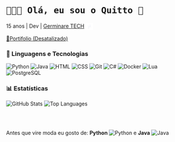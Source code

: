 # `👩🏻‍💻 Olá, eu sou o Quitto 👋`

15 anos | Dev | [Germinare TECH](https://institutojef.org.br/escolas/tech/) <img src="https://github.com/QuittoGames/QuittoGames/blob/main/icons/germinae_tech.png?raw=true" alt="Germinare TECH" height="20" style="vertical-align: middle;"/> 

[🚀Portifolio (Desatalizado)](https://quitto.vercel.app/)

### 🤖 Linguagens e Tecnologias

<p align="left">
  <img alt="Python" title="Python" width="30px" src="https://cdn.jsdelivr.net/gh/devicons/devicon@latest/icons/python/python-original.svg" />
  <img alt="Java" title="Java" width="30px" src="https://cdn.jsdelivr.net/gh/devicons/devicon/icons/java/java-original.svg" />
  <img alt="HTML" title="HTML" width="30px" src="https://cdn.jsdelivr.net/gh/devicons/devicon@latest/icons/html5/html5-original.svg" />
  <img alt="CSS" title="CSS" width="30px" src="https://cdn.jsdelivr.net/gh/devicons/devicon@latest/icons/css3/css3-original.svg" />
  <img alt="Git" title="Git" width="30px" src="https://cdn.jsdelivr.net/gh/devicons/devicon@latest/icons/git/git-original.svg" />
  <img alt="C#" title="C#" width="30px" src="https://cdn.jsdelivr.net/gh/devicons/devicon/icons/csharp/csharp-original.svg" />
  <img alt="Docker" title="Docker" width="30px" src="https://cdn.jsdelivr.net/gh/devicons/devicon/icons/docker/docker-original.svg" />
  <img alt="Lua" title="Lua" width="30px" src="https://cdn.jsdelivr.net/gh/devicons/devicon/icons/lua/lua-original.svg" />
  <img alt="PostgreSQL" title="PostgreSQL" width="30px" src="https://cdn.jsdelivr.net/gh/devicons/devicon/icons/postgresql/postgresql-original.svg" />
</p>



### 📊 Estatísticas

<!-- GitHub Stats -->
<picture>
  <source 
    srcset="https://github-readme-stats.vercel.app/api?username=QuittoGames&show_icons=true&include_all_commits=true&count_private=true&theme=tokyonight&rank_icon=percentile&custom_title=Estatísticas%20do%20GitHub&border_radius=10&hide_border=true" 
    media="(prefers-color-scheme: dark)" 
  />
  <source 
    srcset="https://github-readme-stats.vercel.app/api?username=QuittoGames&show_icons=true&include_all_commits=true&count_private=true&theme=vue&rank_icon=percentile&custom_title=Estatísticas%20do%20GitHub&border_radius=10&hide_border=true" 
    media="(prefers-color-scheme: light), (prefers-color-scheme: no-preference)" 
  />
  <img 
    src="https://github-readme-stats.vercel.app/api?username=QuittoGames&show_icons=true&include_all_commits=true&count_private=true&theme=vue&rank_icon=percentile&custom_title=Estatísticas%20do%20GitHub&border_radius=10&hide_border=true" 
    alt="GitHub Stats"
    height="200"
  />
</picture>

<!-- Top Languages -->
<picture>
  <source 
    srcset="https://github-readme-stats.vercel.app/api/top-langs/?username=QuittoGames&layout=compact&langs_count=8&theme=tokyonight&custom_title=Linguagens%20mais%20usadas&border_radius=10&hide_border=true&locate=pt-br" 
    media="(prefers-color-scheme: dark)" 
  />
  <source 
    srcset="https://github-readme-stats.vercel.app/api/top-langs/?username=QuittoGames&layout=compact&langs_count=8&theme=vue&custom_title=Linguagens%20mais%20usadas&border_radius=10&hide_border=true&locate=pt-br" 
    media="(prefers-color-scheme: light), (prefers-color-scheme: no-preference)" 
  />
  <img 
    src="https://github-readme-stats.vercel.app/api/top-langs/?username=QuittoGames&layout=compact&langs_count=8&theme=vue&custom_title=Linguagens%20mais%20usadas&border_radius=10&hide_border=true" 
    alt="Top Languages"
    height="200"
  />
</picture>

<br></br>

Antes que vire moda eu gosto de: **Python** <img alt="Python" title="Python" width="15px" src="https://cdn.jsdelivr.net/gh/devicons/devicon@latest/icons/python/python-original.svg" /> e **Java** <img alt="Java" title="Java" width="15px" src="https://cdn.jsdelivr.net/gh/devicons/devicon/icons/java/java-original.svg" />
